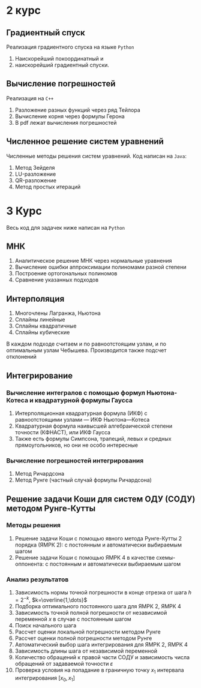 # 2 курс
## Градиентный спуск
Реализация градиентного спуска на языке $\texttt{Python}$
1) Наискорейший покоординатный и
2) наискорейший градиентный спуски.
   
## Вычисление погрешностей
Реализация на $\texttt{C++}$
1) Разложение разных функций через ряд Тейлора
2) Вычисление корня через формулы Герона
3) В pdf лежат вычисления погрешностей

## Численное решение систем уравнений 
Численные методы решения систем уравнений. Код написан на $\texttt{Java}$: 
1) Метод Зейделя
2) LU-разложение
3) QR-разложение
4) Метод простых итераций

# 3 Курс
Весь код для задачек ниже написан на $\texttt{Python}$
## МНК
1) Аналитическое решение МНК через нормальные уравнения
2) Вычисление ошибки аппроксимации полиномами разной степени
3) Построение ортогональных полиномов
4) Сравнение указанных подходов

## Интерполяция
1) Многочлены Лагранжа, Ньютона
2) Сплайны линейные
3) Сплайны квадратичные
4) Сплайны кубические

В каждом подходе считаем и по равноотстоящим узлам, и по оптимальным узлам Чебышева. Производится также подсчет отклонений
## Интегрирование
### Вычисление интегралов с помощью формул Ньютона-Котеса и квадратурной формулы Гаусса
1) Интерполяционная квадратурная формула (ИКФ) с равноотстоящими узлами — ИКФ Ньютона—Котеса
2) Квадратурная формула наивысшей алгебраической степени точности (КФНАСТ), или ИКФ Гаусса
3) Также есть формулы Симпсона, трапеций, левых и средных прямоугольников, но они не особо интересные

### Вычисление погрешностей интегрирования
1) Метод Ричардсона
2) Метод Рунге (частный случай формулы Ричардсона)

## Решение задачи Коши для систем ОДУ (СОДУ) методом Рунге-Кутты
### Методы решения
1) Решение задачи Коши с помощью явного метода Рунге-Кутты 2 порядка (ЯМРК 2): с постоянным и автоматически выбираемым шагом
3) Решение задачи Коши с помощью ЯМРК 4 в качестве схемы-оппонента: с постоянным и автоматически выбираемым шагом 

### Анализ результатов
1) Зависимость нормы точной погрешности в конце отрезка от шага $h=2^{-k}$, $k=\overline{1,\dots}$
2) Подборка оптимального постоянного шага для ЯМРК 2, ЯМРК 4 
3) Зависимость точной полной погрешности от независимой переменной $x$ в случае с постоянным шагом
4) Поиск начального шага
5) Рассчет оценки локальной погрешности методом Рунге
6) Рассчет оценки полной погрешности методом Рунге
7) Автоматический выбор шага интегрирования для ЯМРК 2, ЯМРК 4
8) Зависимость длины шага от независимой переменной
9) Количество обращений к правой части СОДУ и зависимость числа обращений от задаваемой точности $\varepsilon$
10) Проверка условия на попадание в граничную точку $x_1$ интервала интегрирования $[x_0, x_1]$
